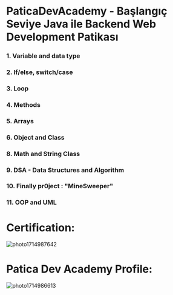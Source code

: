   #  PaticaDevAcademy - Başlangıç Seviye Java ile Backend Web Development Patikası

###  1. Variable and data type
###  2. If/else, switch/case
###  3. Loop
###  4. Methods
###  5. Arrays
###  6. Object and Class
###  8. Math and String Class
###  9. DSA - Data Structures and Algorithm
###  10. Finally pr0ject : "MineSweeper"
###  11. OOP and UML

# Certification:
![photo1714987642](https://github.com/gunelbalayeva/PatikaDev_Frontend/assets/129526795/bf88a5d2-b491-4157-9ee5-714ee3b4d2b6)

 # Patica Dev Academy Profile:
 ![photo1714986613](https://github.com/gunelbalayeva/PatikaDev_Frontend/assets/129526795/7fc6a808-56ac-4332-908f-43b149629c25)
